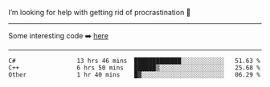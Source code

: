 I’m looking for help with getting rid of procrastination 🤔

-----

Some interesting code :arrow_right: [here](https://github.com/zhen8838/playground)

-----

<!--START_SECTION:waka-->

```text
C#                 13 hrs 46 mins  █████████████░░░░░░░░░░░░   51.63 %
C++                6 hrs 50 mins   ██████▒░░░░░░░░░░░░░░░░░░   25.68 %
Other              1 hr 40 mins    █▓░░░░░░░░░░░░░░░░░░░░░░░   06.29 %
```

<!--END_SECTION:waka-->

<!--
**zhen8838/zhen8838** is a ✨ _special_ ✨ repository because its `README.md` (this file) appears on your GitHub profile.

Here are some ideas to get you started:

- 🔭 I’m currently working on ...
- 🌱 I’m currently learning ...
- 👯 I’m looking to collaborate on ...
 ...
- 💬 Ask me about ...
- 📫 How to reach me: ...
- 😄 Pronouns: ...
- ⚡ Fun fact: ...
-->
